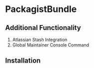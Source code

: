 PackagistBundle
===============

Additional Functionality
------------------------

1. Atlassian Stash Integration
2. Global Maintainer Console Command

Installation
------------